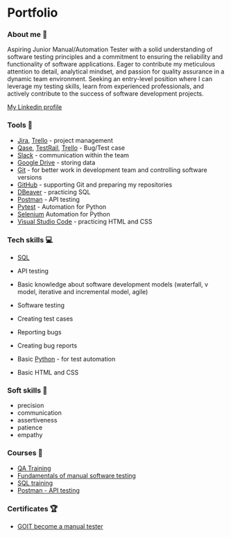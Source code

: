 # Portfolio

### About me :wave:
Aspiring Junior Manual/Automation Tester with a solid understanding of software testing principles and a commitment to ensuring the reliability and functionality of software applications.
Eager to contribute my meticulous attention to detail, analytical mindset, and passion for quality assurance in a dynamic team environment.
Seeking an entry-level position where I can leverage my testing skills, learn from experienced professionals, and actively contribute to the success of software development projects.

[My Linkedin profile](https://www.linkedin.com/in/dinu-marian-catalin/)

### Tools :wrench:

* [Jira](https://www.atlassian.com/pl/software/jira), [Trello](https://trello.com/pl/tour) - project management
* [Qase](https://qase.io), [TestRail](https://www.testrail.com), [Trello](https://trello.com) - Bug/Test case
* [Slack](https://slack.com/) - communication within the team
* [Google Drive](https://www.google.com/intl/pl_pl/drive/) - storing data
* [Git](https://git-scm.com/) - for better work in development team and controlling software versions
* [GitHub](https://github.com/) - supporting Git and preparing my repositories
* [DBeaver](https://dbeaver.io) - practicing SQL
* [Postman](https://www.postman.com/) - API testing
* [Pytest](https://pytest.org) - Automation for Python
* [Selenium](https://www.selenium.dev/) Automation for Python
* [Visual Studio Code](https://code.visualstudio.com/) - practicing HTML and CSS

### Tech skills :computer:
* [SQL](https://support.microsoft.com/ro-ro/topic/access-sql-concepte-de-bază-vocabular-și-sintaxă-444d0303-cde1-424e-9a74-e8dc3e460671)

*  API testing
* Basic knowledge about software development models (waterfall, v model, iterative and incremental model, agile)
* Software testing
* Creating test cases
* Reporting bugs
* Creating bug reports
* Basic [Python](https://www.python.org/) - for test automation
* Basic HTML and CSS

### Soft skills :file_folder:
* precision
* communication
* assertiveness
* patience
* empathy

### Courses :notebook:
* [QA Training](https://goit.global/ro/courses/qa/)
* [Fundamentals of manual software testing](https://goit.global/ro/courses/qa/)
* [SQL training](https://goit.global/ro/courses/qa/)
* [Postman - API testing](https://goit.global/ro/courses/qa/)

### Certificates :trophy:
* [GOIT become a manual tester](https://drive.google.com/file/d/1idwinzJoUc6KvDuKHxCvF2HGChVznmu0/view?usp=drive_link)
